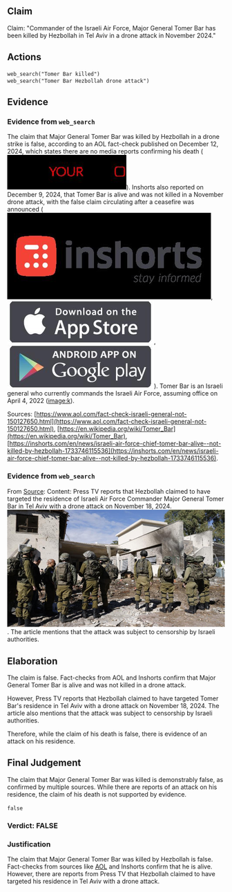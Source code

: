 ## Claim
Claim: "Commander of the Israeli Air Force, Major General Tomer Bar has been killed by Hеzbollаh in Tel Aviv in a drone attack in November 2024."

## Actions
```
web_search("Tomer Bar killed")
web_search("Tomer Bar Hezbollah drone attack")
```

## Evidence
### Evidence from `web_search`
The claim that Major General Tomer Bar was killed by Hezbollah in a drone strike is false, according to an AOL fact-check published on December 12, 2024, which states there are no media reports confirming his death (![image 10983](media/2025-08-30_23-37-1756597039-668615.jpg)). Inshorts also reported on December 9, 2024, that Tomer Bar is alive and was not killed in a November drone attack, with the false claim circulating after a ceasefire was announced (![image 11032](media/2025-08-30_23-37-1756597064-327836.jpg), ![image 11033](media/2025-08-30_23-37-1756597064-754308.jpg), ![image 11034](media/2025-08-30_23-37-1756597065-134429.jpg)). Tomer Bar is an Israeli general who currently commands the Israeli Air Force, assuming office on April 4, 2022 (<image:k>).

Sources: [https://www.aol.com/fact-check-israeli-general-not-150127650.html](https://www.aol.com/fact-check-israeli-general-not-150127650.html), [https://en.wikipedia.org/wiki/Tomer_Bar](https://en.wikipedia.org/wiki/Tomer_Bar), [https://inshorts.com/en/news/israeli-air-force-chief-tomer-bar-alive--not-killed-by-hezbollah-1733746115536](https://inshorts.com/en/news/israeli-air-force-chief-tomer-bar-alive--not-killed-by-hezbollah-1733746115536).


### Evidence from `web_search`
From [Source](https://www.presstv.ir/Detail/2024/11/27/738007/Lebanon-Hezbollah-residence-Tomer-Bar-attack-drones): 
Content: Press TV reports that Hezbollah claimed to have targeted the residence of Israeli Air Force Commander Major General Tomer Bar in Tel Aviv with a drone attack on November 18, 2024. ![image 11070](media/2025-08-30_23-38-1756597097-996076.jpg). The article mentions that the attack was subject to censorship by Israeli authorities.


## Elaboration
The claim is false. Fact-checks from AOL and Inshorts confirm that Major General Tomer Bar is alive and was not killed in a drone attack.

However, Press TV reports that Hezbollah claimed to have targeted Tomer Bar's residence in Tel Aviv with a drone attack on November 18, 2024. The article also mentions that the attack was subject to censorship by Israeli authorities.

Therefore, while the claim of his death is false, there is evidence of an attack on his residence.


## Final Judgement
The claim that Major General Tomer Bar was killed is demonstrably false, as confirmed by multiple sources. While there are reports of an attack on his residence, the claim of his death is not supported by evidence.

`false`

### Verdict: FALSE

### Justification
The claim that Major General Tomer Bar was killed by Hezbollah is false. Fact-checks from sources like [AOL](https://www.aol.com/fact-check-israeli-general-not-150127650.html) and Inshorts confirm that he is alive. However, there are reports from Press TV that Hezbollah claimed to have targeted his residence in Tel Aviv with a drone attack.
